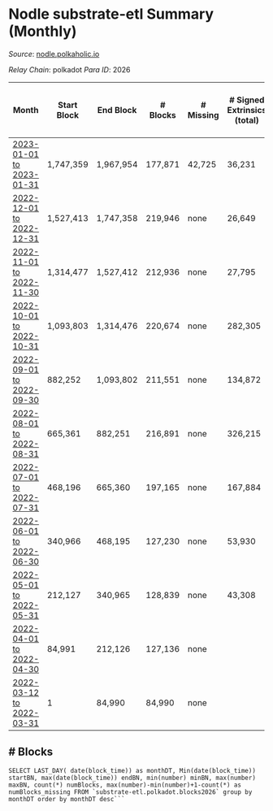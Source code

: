 # Nodle substrate-etl Summary (Monthly)

_Source_: [nodle.polkaholic.io](https://nodle.polkaholic.io)

*Relay Chain*: polkadot
*Para ID*: 2026



| Month | Start Block | End Block | # Blocks | # Missing | # Signed Extrinsics (total) | # Active Accounts (avg) | # Addresses with Balances (max) | Issues |
| ----- | ----------- | --------- | -------- | --------- | --------------------------- | ----------------------- | ------------------------------- | ------ |
| [2023-01-01 to 2023-01-31](/substrate-etl/polkadot/2026-nodle/2023-01-31.md) | 1,747,359 | 1,967,954 | 177,871 | 42,725 | 36,231 | 1,019 | 684,937 | - | 
| [2022-12-01 to 2022-12-31](/substrate-etl/polkadot/2026-nodle/2022-12-31.md) | 1,527,413 | 1,747,358 | 219,946 | none | 26,649 | 582 | 662,613 | - | 
| [2022-11-01 to 2022-11-30](/substrate-etl/polkadot/2026-nodle/2022-11-30.md) | 1,314,477 | 1,527,412 | 212,936 | none | 27,795 | 643 | 651,074 | - | 
| [2022-10-01 to 2022-10-31](/substrate-etl/polkadot/2026-nodle/2022-10-31.md) | 1,093,803 | 1,314,476 | 220,674 | none | 282,305 | 8,772 | 716,738 | - | 
| [2022-09-01 to 2022-09-30](/substrate-etl/polkadot/2026-nodle/2022-09-30.md) | 882,252 | 1,093,802 | 211,551 | none | 134,872 | 4,016 | 697,228 | - | 
| [2022-08-01 to 2022-08-31](/substrate-etl/polkadot/2026-nodle/2022-08-31.md) | 665,361 | 882,251 | 216,891 | none | 326,215 | 9,975 | 560,440 | - | 
| [2022-07-01 to 2022-07-31](/substrate-etl/polkadot/2026-nodle/2022-07-31.md) | 468,196 | 665,360 | 197,165 | none | 167,884 | 4,610 | 505,397 | - | 
| [2022-06-01 to 2022-06-30](/substrate-etl/polkadot/2026-nodle/2022-06-30.md) | 340,966 | 468,195 | 127,230 | none | 53,930 | 1,174 | 468,724 | - | 
| [2022-05-01 to 2022-05-31](/substrate-etl/polkadot/2026-nodle/2022-05-31.md) | 212,127 | 340,965 | 128,839 | none | 43,308 | 1,230 | 447,982 | - | 
| [2022-04-01 to 2022-04-30](/substrate-etl/polkadot/2026-nodle/2022-04-30.md) | 84,991 | 212,126 | 127,136 | none |  |  | 9 | - | 
| [2022-03-12 to 2022-03-31](/substrate-etl/polkadot/2026-nodle/2022-03-31.md) | 1 | 84,990 | 84,990 | none |  |  | 9 | - | 

## # Blocks
```
SELECT LAST_DAY( date(block_time)) as monthDT, Min(date(block_time)) startBN, max(date(block_time)) endBN, min(number) minBN, max(number) maxBN, count(*) numBlocks, max(number)-min(number)+1-count(*) as numBlocks_missing FROM `substrate-etl.polkadot.blocks2026` group by monthDT order by monthDT desc```

